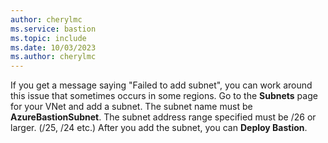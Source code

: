 ```yaml
---
author: cherylmc
ms.service: bastion
ms.topic: include
ms.date: 10/03/2023
ms.author: cherylmc
---
```


If you get a message saying "Failed to add subnet", you can work around this issue that sometimes occurs in some regions. Go to the **Subnets** page for your VNet and add a subnet. The subnet name must be **AzureBastionSubnet**. The subnet address range specified must be /26 or larger. (/25, /24 etc.) After you add the subnet, you can **Deploy Bastion**.